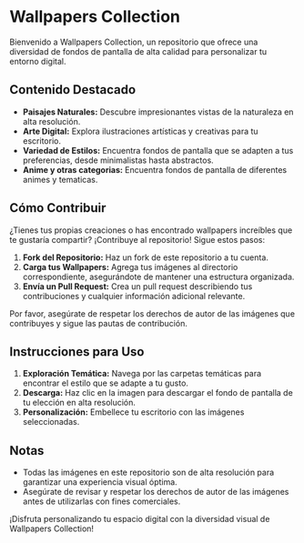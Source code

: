 # Wallpapers Collection

Bienvenido a Wallpapers Collection, un repositorio que ofrece una diversidad de fondos de pantalla de alta calidad para personalizar tu entorno digital.

## Contenido Destacado

- **Paisajes Naturales:** Descubre impresionantes vistas de la naturaleza en alta resolución.
- **Arte Digital:** Explora ilustraciones artísticas y creativas para tu escritorio.
- **Variedad de Estilos:** Encuentra fondos de pantalla que se adapten a tus preferencias, desde minimalistas hasta abstractos.
- **Anime y otras categorias:** Encuentra fondos de pantalla de diferentes animes y tematicas.

## Cómo Contribuir

¿Tienes tus propias creaciones o has encontrado wallpapers increíbles que te gustaría compartir? ¡Contribuye al repositorio! Sigue estos pasos:

1. **Fork del Repositorio:** Haz un fork de este repositorio a tu cuenta.
2. **Carga tus Wallpapers:** Agrega tus imágenes al directorio correspondiente, asegurándote de mantener una estructura organizada.
3. **Envía un Pull Request:** Crea un pull request describiendo tus contribuciones y cualquier información adicional relevante.

Por favor, asegúrate de respetar los derechos de autor de las imágenes que contribuyes y sigue las pautas de contribución.

## Instrucciones para Uso

1. **Exploración Temática:** Navega por las carpetas temáticas para encontrar el estilo que se adapte a tu gusto.
2. **Descarga:** Haz clic en la imagen para descargar el fondo de pantalla de tu elección en alta resolución.
3. **Personalización:** Embellece tu escritorio con las imágenes seleccionadas.

## Notas

- Todas las imágenes en este repositorio son de alta resolución para garantizar una experiencia visual óptima.
- Asegúrate de revisar y respetar los derechos de autor de las imágenes antes de utilizarlas con fines comerciales.

¡Disfruta personalizando tu espacio digital con la diversidad visual de Wallpapers Collection!

